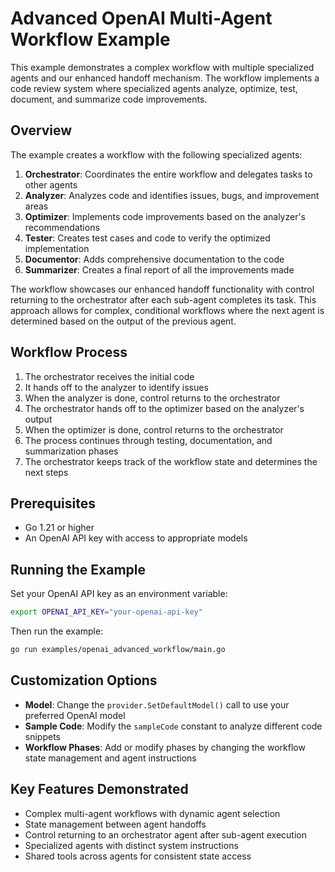# Advanced OpenAI Multi-Agent Workflow Example

This example demonstrates a complex workflow with multiple specialized agents and our enhanced handoff mechanism. The workflow implements a code review system where specialized agents analyze, optimize, test, document, and summarize code improvements.

## Overview

The example creates a workflow with the following specialized agents:

1. **Orchestrator**: Coordinates the entire workflow and delegates tasks to other agents
2. **Analyzer**: Analyzes code and identifies issues, bugs, and improvement areas
3. **Optimizer**: Implements code improvements based on the analyzer's recommendations
4. **Tester**: Creates test cases and code to verify the optimized implementation
5. **Documentor**: Adds comprehensive documentation to the code
6. **Summarizer**: Creates a final report of all the improvements made

The workflow showcases our enhanced handoff functionality with control returning to the orchestrator after each sub-agent completes its task. This approach allows for complex, conditional workflows where the next agent is determined based on the output of the previous agent.

## Workflow Process

1. The orchestrator receives the initial code
2. It hands off to the analyzer to identify issues
3. When the analyzer is done, control returns to the orchestrator
4. The orchestrator hands off to the optimizer based on the analyzer's output
5. When the optimizer is done, control returns to the orchestrator
6. The process continues through testing, documentation, and summarization phases
7. The orchestrator keeps track of the workflow state and determines the next steps

## Prerequisites

* Go 1.21 or higher
* An OpenAI API key with access to appropriate models

## Running the Example

Set your OpenAI API key as an environment variable:

```bash
export OPENAI_API_KEY="your-openai-api-key"
```

Then run the example:

```bash
go run examples/openai_advanced_workflow/main.go
```

## Customization Options

* **Model**: Change the `provider.SetDefaultModel()` call to use your preferred OpenAI model
* **Sample Code**: Modify the `sampleCode` constant to analyze different code snippets
* **Workflow Phases**: Add or modify phases by changing the workflow state management and agent instructions

## Key Features Demonstrated

* Complex multi-agent workflows with dynamic agent selection
* State management between agent handoffs
* Control returning to an orchestrator agent after sub-agent execution 
* Specialized agents with distinct system instructions
* Shared tools across agents for consistent state access 